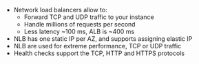 - Network load balancers allow to:
	- Forward TCP and UDP traffic to your instance
	- Handle millions of requests per second
	- Less latency ~100 ms, ALB is ~400 ms
- NLB has one static IP per AZ, and supports assigning elastic IP
- NLB are used for extreme performance, TCP or UDP traffic
- Health checks support the TCP, HTTP and HTTPS protocols